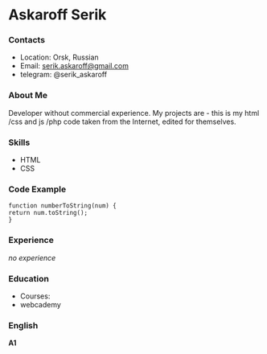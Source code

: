 # Askaroff Serik

### Contacts

- Location: Orsk, Russian
- Email: serik.askaroff@gmail.com
- telegram: @serik_askaroff

### About Me

Developer without commercial experience.
My projects are - this is my html /css and js /php code taken from the Internet, edited for themselves.

### Skills

- HTML
- CSS

### Code Example

```
function numberToString(num) {
return num.toString();
}
```

### Experience

_no experience_

### Education

- Courses:
- webcademy

### English

**A1**
